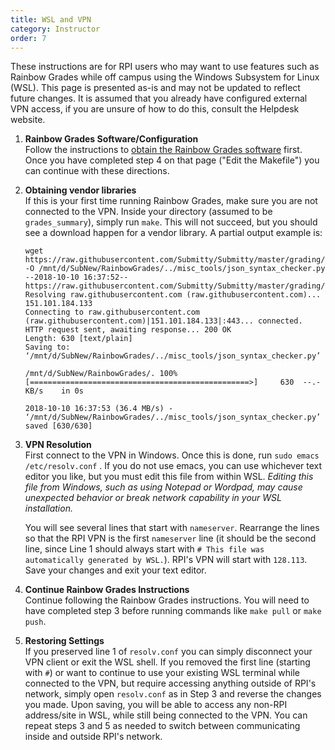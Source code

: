 ```yaml
---
title: WSL and VPN
category: Instructor
order: 7
---
```


These instructions are for RPI users who may want to use features such as Rainbow Grades while off campus using the Windows Subsystem for Linux (WSL). 
This page is presented as-is and may not be updated to reflect future changes. It is assumed that you already have configured external VPN access, if
you are unsure of how to do this, consult the Helpdesk website.

1. **Rainbow Grades Software/Configuration**  
   Follow the instructions to [obtain the Rainbow Grades software](/instructor/rainbow_grades/manual_setup) first. Once you have completed step 4 on that page ("Edit the Makefile") you can continue with these directions.

2. **Obtaining vendor libraries**  
   If this is your first time running Rainbow Grades, make sure you are not connected to the VPN. Inside your directory (assumed to be `grades_summary`), simply run `make`. This will not succeed, but you should see a download happen for a vendor library. A partial output example is:

   ```
   wget https://raw.githubusercontent.com/Submitty/Submitty/master/grading/json_syntax_checker.py -O /mnt/d/SubNew/RainbowGrades/../misc_tools/json_syntax_checker.py
   --2018-10-10 16:37:52--  https://raw.githubusercontent.com/Submitty/Submitty/master/grading/json_syntax_checker.py
   Resolving raw.githubusercontent.com (raw.githubusercontent.com)... 151.101.184.133
   Connecting to raw.githubusercontent.com (raw.githubusercontent.com)|151.101.184.133|:443... connected.
   HTTP request sent, awaiting response... 200 OK
   Length: 630 [text/plain]
   Saving to: ‘/mnt/d/SubNew/RainbowGrades/../misc_tools/json_syntax_checker.py’

   /mnt/d/SubNew/RainbowGrades/. 100%[=================================================>]     630  --.-KB/s    in 0s

   2018-10-10 16:37:53 (36.4 MB/s) - ‘/mnt/d/SubNew/RainbowGrades/../misc_tools/json_syntax_checker.py’ saved [630/630]
   ```

3. **VPN Resolution**  
   First connect to the VPN in Windows. Once this is done, run `sudo emacs /etc/resolv.conf` . If you do not use emacs, you can use whichever text editor you like, but you must edit this file from within WSL. *Editing this file from Windows, such as using Notepad or Wordpad, may cause unexpected behavior or break network capability in your WSL installation.*

   You will see several lines that start with `nameserver`. Rearrange the lines so that the RPI VPN is the first `nameserver` line (it should be the second line, since Line 1 should always start with `# This file was automatically generated by WSL.`). RPI's VPN will start with `128.113`. Save your changes and exit your text editor.

4. **Continue Rainbow Grades Instructions**  
   Continue following the Rainbow Grades instructions. You will need to have completed step 3 before running commands like `make pull` or `make push`.

5. **Restoring Settings**  
   If you preserved line 1 of `resolv.conf` you can simply disconnect your VPN client or exit the WSL shell. If you removed the first line (starting with `#`) or want to continue to use your existing WSL terminal while connected to the VPN, but require accessing anything outside of RPI's network, simply open `resolv.conf` as in Step 3 and reverse the changes you made. Upon saving, you will be able to access any non-RPI address/site in WSL, while still being connected to the VPN. You can repeat steps 3 and 5 as needed to switch between communicating inside and outside RPI's network.
